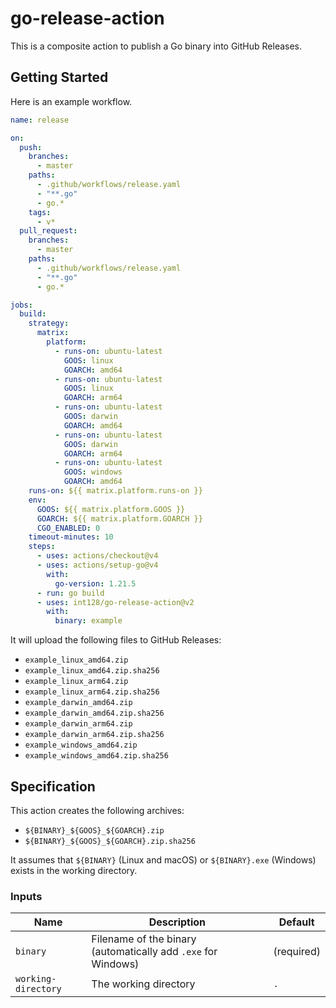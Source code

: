 # go-release-action

This is a composite action to publish a Go binary into GitHub Releases.

## Getting Started

Here is an example workflow.

```yaml
name: release

on:
  push:
    branches:
      - master
    paths:
      - .github/workflows/release.yaml
      - "**.go"
      - go.*
    tags:
      - v*
  pull_request:
    branches:
      - master
    paths:
      - .github/workflows/release.yaml
      - "**.go"
      - go.*

jobs:
  build:
    strategy:
      matrix:
        platform:
          - runs-on: ubuntu-latest
            GOOS: linux
            GOARCH: amd64
          - runs-on: ubuntu-latest
            GOOS: linux
            GOARCH: arm64
          - runs-on: ubuntu-latest
            GOOS: darwin
            GOARCH: amd64
          - runs-on: ubuntu-latest
            GOOS: darwin
            GOARCH: arm64
          - runs-on: ubuntu-latest
            GOOS: windows
            GOARCH: amd64
    runs-on: ${{ matrix.platform.runs-on }}
    env:
      GOOS: ${{ matrix.platform.GOOS }}
      GOARCH: ${{ matrix.platform.GOARCH }}
      CGO_ENABLED: 0
    timeout-minutes: 10
    steps:
      - uses: actions/checkout@v4
      - uses: actions/setup-go@v4
        with:
          go-version: 1.21.5
      - run: go build
      - uses: int128/go-release-action@v2
        with:
          binary: example
```

It will upload the following files to GitHub Releases:

- `example_linux_amd64.zip`
- `example_linux_amd64.zip.sha256`
- `example_linux_arm64.zip`
- `example_linux_arm64.zip.sha256`
- `example_darwin_amd64.zip`
- `example_darwin_amd64.zip.sha256`
- `example_darwin_arm64.zip`
- `example_darwin_arm64.zip.sha256`
- `example_windows_amd64.zip`
- `example_windows_amd64.zip.sha256`

## Specification

This action creates the following archives:

- `${BINARY}_${GOOS}_${GOARCH}.zip`
- `${BINARY}_${GOOS}_${GOARCH}.zip.sha256`

It assumes that `${BINARY}` (Linux and macOS) or `${BINARY}.exe` (Windows) exists in the working directory.

### Inputs

| Name                | Description                                                   | Default    |
| ------------------- | ------------------------------------------------------------- | ---------- |
| `binary`            | Filename of the binary (automatically add `.exe` for Windows) | (required) |
| `working-directory` | The working directory                                         | `.`        |
